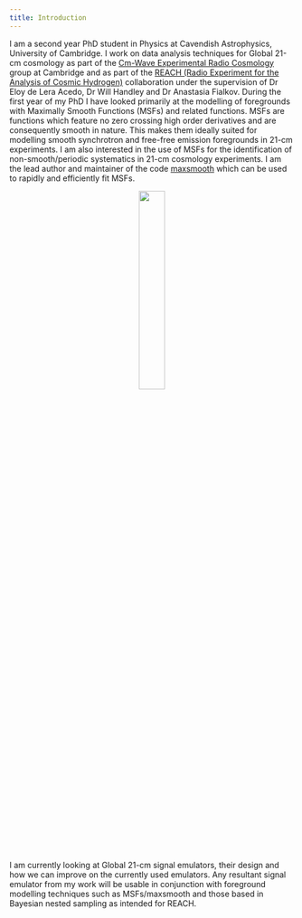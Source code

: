 ```yaml
---
title: Introduction
---
```


I am a second year PhD student in Physics at Cavendish Astrophysics,
University of Cambridge. I work on data analysis techniques for Global 21-cm cosmology
as part of the
[Cm-Wave Experimental Radio Cosmology](https://cavendishcmwavecosmology.weebly.com/) group at Cambridge and as part of the
[REACH (Radio Experiment for the Analysis of Cosmic Hydrogen)]('https://www.astro.phy.cam.ac.uk/research/research-projects/reach/reach')
collaboration under the
supervision of Dr Eloy de Lera Acedo, Dr Will Handley and Dr Anastasia Fialkov.
During the first year of my PhD I have looked primarily at the
modelling of foregrounds with Maximally Smooth Functions (MSFs) and related
functions. MSFs are functions which feature no zero
crossing high order derivatives and are consequently smooth in nature. This makes them
ideally suited for modelling smooth synchrotron and
free-free emission foregrounds in 21-cm experiments. I am also interested in the use of
MSFs for the identification of non-smooth/periodic
systematics in 21-cm cosmology experiments. I am the lead author and maintainer of the
code [maxsmooth](https://github.com/htjb/maxsmooth) which can be used to rapidly
and efficiently fit MSFs.

<center><img src="{{ site.url }}/assets/portrait.jpg" width="30%" alt-text="Portrait image"></center>

I am currently looking at Global 21-cm signal emulators, their design and how we can
improve on the currently used emulators. Any resultant
signal emulator from my work will be usable in conjunction with foreground modelling
techniques such as MSFs/maxsmooth and those based in Bayesian
nested sampling as intended for REACH.
